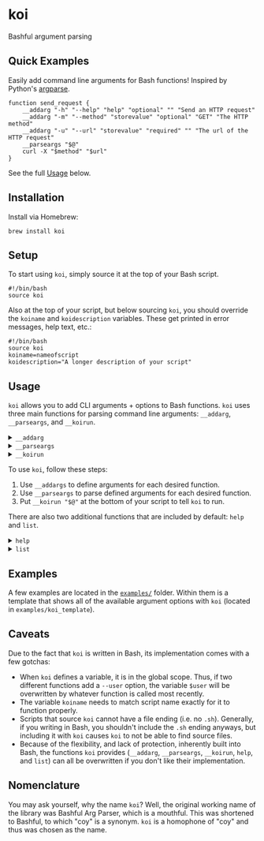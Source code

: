 # koi
Bashful argument parsing

## Quick Examples
Easily add command line arguments for Bash functions! Inspired by Python's [argparse](https://docs.python.org/3/library/argparse.html).
```
function send_request {
    __addarg "-h" "--help" "help" "optional" "" "Send an HTTP request"
    __addarg "-m" "--method" "storevalue" "optional" "GET" "The HTTP method"
    __addarg "-u" "--url" "storevalue" "required" "" "The url of the HTTP request"
    __parseargs "$@"
    curl -X "$method" "$url"
}
```
See the full [Usage](#Usage) below.

## Installation
Install via Homebrew:
```
brew install koi
```

## Setup
To start using `koi`, simply source it at the top of your Bash script.
```
#!/bin/bash
source koi
```

Also at the top of your script, but below sourcing `koi`, you should override the `koiname` and `koidescription` variables. These get printed in error messages, help text, etc.:
```
#!/bin/bash
source koi
koiname=nameofscript
koidescription="A longer description of your script"
```

## Usage
`koi` allows you to add CLI arguments + options to Bash functions. `koi` uses three main functions for parsing command line arguments: `__addarg`, `__parseargs`, and `__koirun`.

<details>
<summary><a id="__addarg"><code>__addarg</code></a></summary>

### `__addarg`
**To add a parsable CLI argument to a Bash function, use the `__addarg` function. The `__addarg` function takes six arguments and sets up global variables based on validated command line inputs.**

```
__addarg short_option long_option action is_required default_value help_text
```
 * `short_option` - The short option for the argument, denoted with a dash followed by a letter (i.e. `-h`, `-A`). The short option is usually the first letter of the long option.
 * `long_option` - The long option for the argument, denoted with two dashes followed by a string of alphanumeric characters (i.e. `--help`, `--dir`, `--user`).
 * `action` - The action to take with this option. The supported actions are:
   * `storevalue` - store the value of the argument in a variable
   * `filepath` - store the value of the argument in a variable and check that the value is a path to an existing file
   * `directorypath` - store the value of the argument in a variable and check that the value is a path to an existing directory
   * `flag` - store 1 (true) in a variable
   * `help` - display the help text
   * `exit` - exit the script
 * `is_required` - Whether or not the argument is required, must be either `required` or `optional`.
 * `default_value` - The default value for the argument, if the argument is optional.
 * `help_text` - The help text that is printed when the `-h` option is used.

**`__addarg` does not return anything, but rather sets up variables in the global scope that can be used. The name of the variable will match the argument's `long_option`, without the leading dashes.** Here's an example:
```
function mycoolfunction {
    __addarg "-o" "--outputdir" "directorypath" "required" "" "Path to the output directory"
    __parseargs "$@"
    echo "$outputdir"
}
```
</details>

<details>
<summary><a id="__parseargs"><code>__parseargs</code></a></summary>

### `__parseargs`
**Once all arguments are added to a function with `__addarg`, `koi` parses the arguments with `__parseargs`. `__parseargs` takes in a list of command line arguments and parses them based on the arguments that have been added to the function with `__addarg`.**
```
__parseargs "$@"
```
Where `"$@"` is a list of arguments coming directly from the command line. `__parseargs` must be called after all `__addargs` statements and must include all of the command line arguments to be parsed.
</details>

<details>
<summary><a id="__koirun"><code>__koirun</code></a></summary>

### `__koirun`
**To actually run `koi`, use the `__koirun` function. Include `__koirun "$@"` as the last line in your script for `koi` to operate correctly.**
```
__koirun "$@"
```
All `__koirun` does is search for functions matching command line arguments and run them. This is the code for `__koirun`:
```
if declare -F -- "${1:-}" >/dev/null ; then
    "$@"
else
    __errortext "$koiname: err: no such command '$1'"
    __errortext "Use 'help' for available commands"
    exit 1
fi
```
</details>

To use `koi`, follow these steps:
 1. Use `__addargs` to define arguments for each desired function.
 2. Use `__parseargs` to parse defined arguments for each desired function.
 3. Put `__koirun "$@"` at the bottom of your script to tell `koi` to run.

There are also two additional functions that are included by default: `help` and `list`.

<details>
<summary><a id="help"><code>help</code></a></summary>

### `help`
**Prints a help message for your script. The help message is populated automatically based on the `-h` arguments that you add to your functions with `__addarg`.** You can call `help` three different ways:
```
$ ./nameofscript help
$ ./nameofscript -h
$ ./nameofscript --help
```
**Here's a sample menu generated by `koi`:**
```
$ ./examples/curl_examples help
Examples of potential curl commands you could make with koi

Usage:
  curl_example COMMAND

Available commands:
  createuser
  help
  list
  run
  show

>> curl_example createuser
Create a new user
  -p, --port PORT  Port where server is running (optional) (default: 80)
  -u, --user USER  The name of the user to create 

>> curl_example help
Show this menu and exit

>> curl_example list
List all available commands

>> curl_example run
Run a job/script on the server
  -p, --port PORT      Port where server is running (optional) (default: 80)
  -u, --user USER      Name of user 
  -f, --folder FOLDER  Name of folder where script is located 
  -s, --script SCRIPT  Name of script to run 

>> curl_example show
List running jobs for a given user
  -p, --port PORT  Port where server is running (optional) (default: 80)
  -u, --user USER  Name of user
```
See the code for this example in [`examples/curl_examples`](https://github.com/wcarhart/koi/blob/master/examples/curl_example).

</details>

<details>
<summary><a id="list"><code>list</code></a></summary>

### `list`
**Prints all of the available commands.** `list` will print all functions defined that do not start with a dash (`-`) or underscore (`-`). Functions that begin with dashes and underscores are interpreted as internal functions to `koi` and thus are not print as commands available at the command line. Although they are not printed in `list` and `help`, you can still call them from the command line if you like.

**Here's an example of the output of `list`:**
```
$ ./examples/curl_examples list
createuser
help
list
run
show
```
See the code for this example in [`examples/curl_examples`](https://github.com/wcarhart/koi/blob/master/examples/curl_example).

</details>

## Examples
A few examples are located in the [`examples/`](https://github.com/wcarhart/koi/tree/master/examples) folder. Within them is a template that shows all of the available argument options with `koi` (located in `examples/koi_template`).

## Caveats
Due to the fact that `koi` is written in Bash, its implementation comes with a few gotchas:
 * When `koi` defines a variable, it is in the global scope. Thus, if two different functions add a `--user` option, the variable `$user` will be overwritten by whatever function is called most recently.
 * The variable `koiname` needs to match script name exactly for it to function properly.
 * Scripts that source `koi` cannot have a file ending (i.e. no `.sh`). Generally, if you writing in Bash, you shouldn't include the `.sh` ending anyways, but including it with `koi` causes `koi` to not be able to find source files.
 * Because of the flexibility, and lack of protection, inherently built into Bash, the functions `koi` provides (`__addarg`, `__parseargs`, `__koirun`, `help`, and `list`) can all be overwritten if you don't like their implementation.

## Nomenclature
You may ask yourself, why the name `koi`? Well, the original working name of the library was Bashful Arg Parser, which is a mouthful. This was shortened to Bashful, to which "coy" is a synonym. `koi` is a homophone of "coy" and thus was chosen as the name.